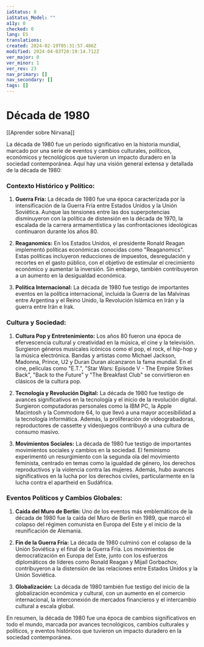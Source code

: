```yaml
---
iaStatus: 0
iaStatus_Model: ""
a11y: 0
checked: 0
lang: ES
translations: 
created: 2024-02-19T05:31:57.486Z
modified: 2024-04-03T20:19:14.712Z
ver_major: 0
ver_minor: 1
ver_rev: 23
nav_primary: []
nav_secondary: []
tags: []
---
```

# Década de 1980

[[Aprender sobre Nirvana]]

La década de 1980 fue un período significativo en la historia mundial, marcado por una serie de eventos y cambios culturales, políticos, económicos y tecnológicos que tuvieron un impacto duradero en la sociedad contemporánea. Aquí hay una visión general extensa y detallada de la década de 1980:

### Contexto Histórico y Político:

1. **Guerra Fría:** La década de 1980 fue una época caracterizada por la intensificación de la Guerra Fría entre Estados Unidos y la Unión Soviética. Aunque las tensiones entre las dos superpotencias disminuyeron con la política de distensión en la década de 1970, la escalada de la carrera armamentística y las confrontaciones ideológicas continuaron durante los años 80.

2. **Reaganomics:** En los Estados Unidos, el presidente Ronald Reagan implementó políticas económicas conocidas como "Reaganomics". Estas políticas incluyeron reducciones de impuestos, desregulación y recortes en el gasto público, con el objetivo de estimular el crecimiento económico y aumentar la inversión. Sin embargo, también contribuyeron a un aumento en la desigualdad económica.

3. **Política Internacional:** La década de 1980 fue testigo de importantes eventos en la política internacional, incluida la Guerra de las Malvinas entre Argentina y el Reino Unido, la Revolución Islámica en Irán y la guerra entre Irán e Irak.

### Cultura y Sociedad:

1. **Cultura Pop y Entretenimiento:** Los años 80 fueron una época de efervescencia cultural y creatividad en la música, el cine y la televisión. Surgieron géneros musicales icónicos como el pop, el rock, el hip-hop y la música electrónica. Bandas y artistas como Michael Jackson, Madonna, Prince, U2 y Duran Duran alcanzaron la fama mundial. En el cine, películas como "E.T.", "Star Wars: Episode V - The Empire Strikes Back", "Back to the Future" y "The Breakfast Club" se convirtieron en clásicos de la cultura pop.

2. **Tecnología y Revolución Digital:** La década de 1980 fue testigo de avances significativos en la tecnología y el inicio de la revolución digital. Surgieron computadoras personales como la IBM PC, la Apple Macintosh y la Commodore 64, lo que llevó a una mayor accesibilidad a la tecnología informática. Además, la proliferación de videograbadoras, reproductores de cassette y videojuegos contribuyó a una cultura de consumo masivo.

3. **Movimientos Sociales:** La década de 1980 fue testigo de importantes movimientos sociales y cambios en la sociedad. El feminismo experimentó un resurgimiento con la segunda ola del movimiento feminista, centrado en temas como la igualdad de género, los derechos reproductivos y la violencia contra las mujeres. Además, hubo avances significativos en la lucha por los derechos civiles, particularmente en la lucha contra el apartheid en Sudáfrica.

### Eventos Políticos y Cambios Globales:

1. **Caída del Muro de Berlín:** Uno de los eventos más emblemáticos de la década de 1980 fue la caída del Muro de Berlín en 1989, que marcó el colapso del régimen comunista en Europa del Este y el inicio de la reunificación de Alemania.

2. **Fin de la Guerra Fría:** La década de 1980 culminó con el colapso de la Unión Soviética y el final de la Guerra Fría. Los movimientos de democratización en Europa del Este, junto con los esfuerzos diplomáticos de líderes como Ronald Reagan y Mijaíl Gorbachov, contribuyeron a la distensión de las relaciones entre Estados Unidos y la Unión Soviética.

3. **Globalización:** La década de 1980 también fue testigo del inicio de la globalización económica y cultural, con un aumento en el comercio internacional, la interconexión de mercados financieros y el intercambio cultural a escala global.

En resumen, la década de 1980 fue una época de cambios significativos en todo el mundo, marcada por avances tecnológicos, cambios culturales y políticos, y eventos históricos que tuvieron un impacto duradero en la sociedad contemporánea.